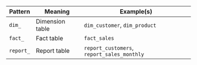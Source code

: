 | Pattern     | Meaning                           | Example(s)                              |
|-------------|-----------------------------------|-----------------------------------------|
| `dim_`      | Dimension table                   |`dim_customer`, `dim_product`            |
| `fact_`     | Fact table                        |`fact_sales`                             |
| `report_`   | Report table                      |`report_customers`, `report_sales_monthly`|

